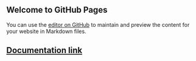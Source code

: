 ## Welcome to GitHub Pages

You can use the [editor on GitHub](https://github.com/ajaymore/development-docs/edit/master/README.md) to maintain and preview the content for your website in Markdown files.

## [Documentation link](https://ajaymore.github.io/development-docs/site/)

